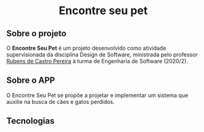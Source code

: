 <h1 align="center">
  Encontre seu pet
</h1>

## Sobre o projeto

O **Encontre Seu Pet** é um projeto desenvolvido como atividade supervisionada da disciplina Design de Software, ministrada pelo professor [Rubens de Castro Pereira](https://github.com/rubenscp) à turma de Engenharia de Software (2020/2). 

## Sobre o APP

O Encontre Seu Pet se propõe a projetar e implementar um sistema que auxilie na busca de cães e gatos perdidos.


## Tecnologias



